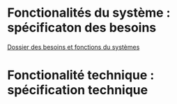 # Fonctionalités du système : spécificaton des besoins
[Dossier des besoins et fonctions du systèmes](https://drive.google.com/open?id=0B58w4Ko5sC4sfmtpeUswV1lYMk5TNGlOVndSMGttWjh5MnRTMnEtNFFrRzhIS3ZydzNfX0U&authuser=0)
# Fonctionalité technique : spécification technique
 


